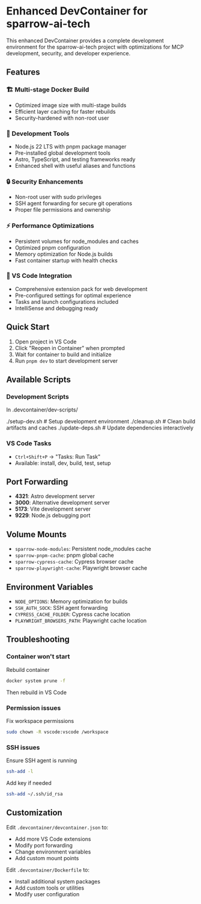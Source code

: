 # Enhanced DevContainer for sparrow-ai-tech

This enhanced DevContainer provides a complete development environment for the sparrow-ai-tech project with optimizations for MCP development, security, and developer experience.

## Features

### 🏗️ Multi-stage Docker Build
- Optimized image size with multi-stage builds
- Efficient layer caching for faster rebuilds
- Security-hardened with non-root user

### 🔧 Development Tools
- Node.js 22 LTS with pnpm package manager
- Pre-installed global development tools
- Astro, TypeScript, and testing frameworks ready
- Enhanced shell with useful aliases and functions

### 🔒 Security Enhancements
- Non-root user with sudo privileges
- SSH agent forwarding for secure git operations
- Proper file permissions and ownership

### ⚡ Performance Optimizations
- Persistent volumes for node_modules and caches
- Optimized pnpm configuration
- Memory optimization for Node.js builds
- Fast container startup with health checks

### 🎯 VS Code Integration
- Comprehensive extension pack for web development
- Pre-configured settings for optimal experience
- Tasks and launch configurations included
- IntelliSense and debugging ready

## Quick Start

1. Open project in VS Code
2. Click "Reopen in Container" when prompted
3. Wait for container to build and initialize
4. Run `pnpm dev` to start development server

## Available Scripts

### Development Scripts

In .devcontainer/dev-scripts/

./setup-dev.sh # Setup development environment
./cleanup.sh # Clean build artifacts and caches
./update-deps.sh # Update dependencies interactively

### VS Code Tasks
- `Ctrl+Shift+P` → "Tasks: Run Task"
- Available: install, dev, build, test, setup

## Port Forwarding

- **4321**: Astro development server
- **3000**: Alternative development server
- **5173**: Vite development server
- **9229**: Node.js debugging port

## Volume Mounts

- `sparrow-node-modules`: Persistent node_modules cache
- `sparrow-pnpm-cache`: pnpm global cache
- `sparrow-cypress-cache`: Cypress browser cache
- `sparrow-playwright-cache`: Playwright browser cache

## Environment Variables

- `NODE_OPTIONS`: Memory optimization for builds
- `SSH_AUTH_SOCK`: SSH agent forwarding
- `CYPRESS_CACHE_FOLDER`: Cypress cache location
- `PLAYWRIGHT_BROWSERS_PATH`: Playwright cache location

## Troubleshooting

### Container won't start

Rebuild container

```bash
docker system prune -f
```

Then rebuild in VS Code

### Permission issues

Fix workspace permissions

```bash
sudo chown -R vscode:vscode /workspace
```

### SSH issues

Ensure SSH agent is running

```bash
ssh-add -l
```

Add key if needed

```bash
ssh-add ~/.ssh/id_rsa
```

## Customization

Edit `.devcontainer/devcontainer.json` to:
- Add more VS Code extensions
- Modify port forwarding
- Change environment variables
- Add custom mount points

Edit `.devcontainer/Dockerfile` to:
- Install additional system packages
- Add custom tools or utilities
- Modify user configuration

